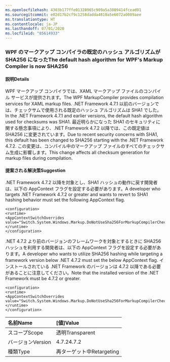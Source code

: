 ```yaml
---
ms.openlocfilehash: 4303b177ffe01328965c909a5a3809414fcead91
ms.sourcegitcommit: e02d17b2cf9c1258dadda4810a5e6072a0089aee
ms.translationtype: HT
ms.contentlocale: ja-JP
ms.lasthandoff: 07/01/2020
ms.locfileid: "85614933"
---
```

### <a name="the-default-hash-algorithm-for-wpfs-markup-compiler-is-now-sha256"></a><span data-ttu-id="5c19a-101">WPF のマークアップ コンパイラの既定のハッシュ アルゴリズムが SHA256 になった</span><span class="sxs-lookup"><span data-stu-id="5c19a-101">The default hash algorithm for WPF's Markup Compiler is now SHA256</span></span>

#### <a name="details"></a><span data-ttu-id="5c19a-102">説明</span><span class="sxs-lookup"><span data-stu-id="5c19a-102">Details</span></span>

<span data-ttu-id="5c19a-103">WPF マークアップ コンパイラでは、XAML マークアップ ファイルのコンパイル サービスが提供されます。</span><span class="sxs-lookup"><span data-stu-id="5c19a-103">The WPF MarkupCompiler provides compilation services for XAML markup files.</span></span>  <span data-ttu-id="5c19a-104">.NET Framework 4.7.1 以前のバージョンでは、チェックサムで使用される既定のハッシュ アルゴリズムは SHA1 でした。</span><span class="sxs-lookup"><span data-stu-id="5c19a-104">In the .NET Framework 4.7.1 and earlier versions, the default hash algorithm used for checksums was SHA1.</span></span> <span data-ttu-id="5c19a-105">最近明らかになった SHA1 のセキュリティに関する懸念事項により、.NET Framework 4.7.2 以降では、この既定値は SHA256 に変更されています。</span><span class="sxs-lookup"><span data-stu-id="5c19a-105">Due to recent security concerns with SHA1, this default has been changed to SHA256 starting with the .NET Framework 4.7.2.</span></span>  <span data-ttu-id="5c19a-106">この変更は、コンパイル中のマークアップ ファイルのすべてのチェックサム生成に影響します。</span><span class="sxs-lookup"><span data-stu-id="5c19a-106">This change affects all checksum generation for markup files during compilation.</span></span>

#### <a name="suggestion"></a><span data-ttu-id="5c19a-107">提案される解決策</span><span class="sxs-lookup"><span data-stu-id="5c19a-107">Suggestion</span></span>

<span data-ttu-id="5c19a-108">.NET Framework 4.7.2 以降を対象とし、SHA1 ハッシュの動作に戻す開発者は、以下の AppContext フラグを設定する必要があります。</span><span class="sxs-lookup"><span data-stu-id="5c19a-108">A developer who targets .NET Framework 4.7.2 or greater and wants to revert to SHA1 hashing behavior must set the following AppContext flag.</span></span>

<pre><code class="lang-xml">&lt;configuration&gt;&#13;&#10;&lt;runtime&gt;&#13;&#10;&lt;AppContextSwitchOverrides value=&quot;Switch.System.Windows.Markup.DoNotUseSha256ForMarkupCompilerChecksumAlgorithm=true&quot;/&gt;&#13;&#10;&lt;/runtime&gt;&#13;&#10;&lt;/configuration&gt;&#13;&#10;</code></pre>

<span data-ttu-id="5c19a-109">.NET 4.7.2 より前のバージョンのフレームワークを対象とするときに SHA256 ハッシュを利用する開発者は、以下の AppContext フラグを設定する必要があります。</span><span class="sxs-lookup"><span data-stu-id="5c19a-109">A developer who wants to utilize SHA256 hashing while targeting a framework version below .NET 4.7.2 must set the below AppContext flag.</span></span>  <span data-ttu-id="5c19a-110">インストールされている .NET Framework のバージョンは 4.7.2 以降である必要があることに注意してください。</span><span class="sxs-lookup"><span data-stu-id="5c19a-110">Note that the installed version of the .NET Framework must be 4.7.2 or greater.</span></span>

<pre><code class="lang-xml">&lt;configuration&gt;&#13;&#10;&lt;runtime&gt;&#13;&#10;&lt;AppContextSwitchOverrides value=&quot;Switch.System.Windows.Markup.DoNotUseSha256ForMarkupCompilerChecksumAlgorithm=false&#13;&#10;&lt;/runtime&gt;&#13;&#10;&lt;/configuration&gt;&#13;&#10;</code></pre>

| <span data-ttu-id="5c19a-111">名前</span><span class="sxs-lookup"><span data-stu-id="5c19a-111">Name</span></span>    | <span data-ttu-id="5c19a-112">[値]</span><span class="sxs-lookup"><span data-stu-id="5c19a-112">Value</span></span>       |
|:--------|:------------|
| <span data-ttu-id="5c19a-113">スコープ</span><span class="sxs-lookup"><span data-stu-id="5c19a-113">Scope</span></span>   | <span data-ttu-id="5c19a-114">透明</span><span class="sxs-lookup"><span data-stu-id="5c19a-114">Transparent</span></span> |
| <span data-ttu-id="5c19a-115">バージョン</span><span class="sxs-lookup"><span data-stu-id="5c19a-115">Version</span></span> | <span data-ttu-id="5c19a-116">4.7.2</span><span class="sxs-lookup"><span data-stu-id="5c19a-116">4.7.2</span></span>       |
| <span data-ttu-id="5c19a-117">種類</span><span class="sxs-lookup"><span data-stu-id="5c19a-117">Type</span></span>    | <span data-ttu-id="5c19a-118">再ターゲット中</span><span class="sxs-lookup"><span data-stu-id="5c19a-118">Retargeting</span></span> |
